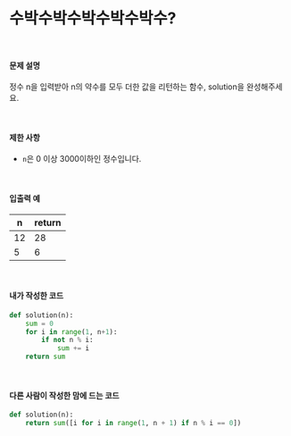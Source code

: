 # 수박수박수박수박수박수?

<br/>

#### 문제 설명

정수 n을 입력받아 n의 약수를 모두 더한 값을 리턴하는 함수, solution을 완성해주세요.

<br/>

#### 제한 사항

- `n`은 0 이상 3000이하인 정수입니다.

<br/>

#### 입출력 예

| n    | return |
| ---- | ------ |
| 12   | 28     |
| 5    | 6      |

<br/>

#### 내가 작성한 코드

```python
def solution(n):
    sum = 0
    for i in range(1, n+1):
        if not n % i:
            sum += i
    return sum
```

<br/>

#### 다른 사람이 작성한 맘에 드는 코드

```python
def solution(n):
    return sum([i for i in range(1, n + 1) if n % i == 0])
```

<br/>

